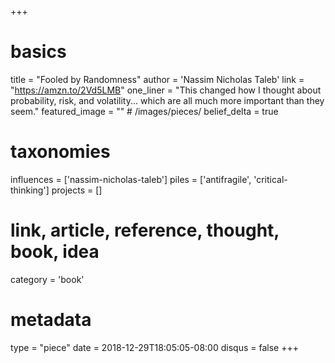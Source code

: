 +++
# basics
title     		 = "Fooled by Randomness"
author    		 = 'Nassim Nicholas Taleb'
link      		 = "https://amzn.to/2Vd5LMB"
one_liner 		 = "This changed how I thought about probability, risk, and volatility... which are all much more important than they seem."
featured_image = "" # /images/pieces/
belief_delta	 = true

# taxonomies
influences		 = ['nassim-nicholas-taleb']
piles     		 = ['antifragile', 'critical-thinking']
projects			 = []

# link, article, reference, thought, book, idea
category  		 = 'book'

# metadata
type	    		 = "piece"
date      		 = 2018-12-29T18:05:05-08:00
disqus    		 = false
+++

